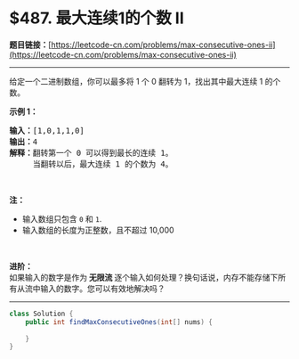 # $487. 最大连续1的个数 II

**题目链接：**[https://leetcode-cn.com/problems/max-consecutive-ones-ii](https://leetcode-cn.com/problems/max-consecutive-ones-ii)

---

<div class="content__1Y2H">
 <div class="notranslate">
  <p>给定一个二进制数组，你可以最多将&nbsp;1 个 0 翻转为 1，找出其中最大连续 1 的个数。</p> 
  <p><strong>示例 1：</strong></p> 
  <pre class="language-text"><strong>输入：</strong>[1,0,1,1,0]
<strong>输出：</strong>4
<strong>解释：</strong>翻转第一个 0 可以得到最长的连续 1。
&nbsp;    当翻转以后，最大连续 1 的个数为 4。
</pre> 
  <p>&nbsp;</p> 
  <p><strong>注：</strong></p> 
  <ul> 
   <li>输入数组只包含&nbsp;<code>0</code> 和&nbsp;<code>1</code>.</li> 
   <li>输入数组的长度为正整数，且不超过 10,000</li> 
  </ul> 
  <p>&nbsp;</p> 
  <p><strong>进阶：</strong><br> 如果输入的数字是作为<strong> 无限流 </strong>逐个输入如何处理？换句话说，内存不能存储下所有从流中输入的数字。您可以有效地解决吗？</p> 
 </div>
</div>

---

```java
class Solution {
    public int findMaxConsecutiveOnes(int[] nums) {
        
    }
}
```